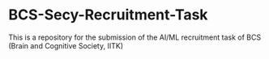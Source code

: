# BCS-Secy-Recruitment-Task
This is a repository for the submission of the AI/ML recruitment task of BCS (Brain and Cognitive Society, IITK)
